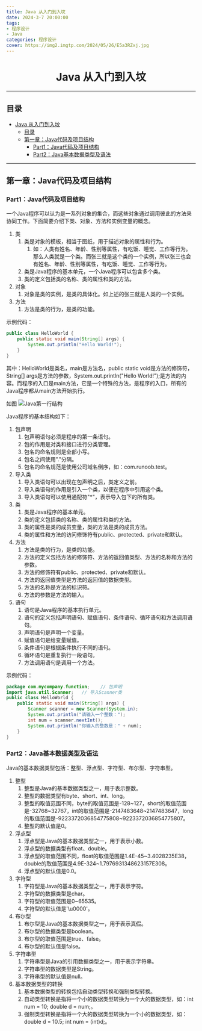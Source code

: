 ```yaml
---
title: Java 从入门到入坟
date: 2024-3-7 20:00:00
tags: 
- 程序设计
- Java
categories: 程序设计
cover: https://img2.imgtp.com/2024/05/26/E5a3RZxj.jpg
---
```


# <center>Java 从入门到入坟</center>

---
## 目录
- [Java 从入门到入坟](#java-从入门到入坟)
  - [目录](#目录)
  - [第一章：Java代码及项目结构](#第一章java代码及项目结构)
    - [Part1：Java代码及项目结构](#part1java代码及项目结构)
    - [Part2：Java基本数据类型及语法](#part2java基本数据类型及语法)

---

## 第一章：Java代码及项目结构
### Part1：Java代码及项目结构

一个Java程序可以认为是一系列对象的集合，而这些对象通过调用彼此的方法来协同工作。下面简要介绍下类、对象、方法和实例变量的概念。
1. 类
   1. 类是对象的模板，相当于图纸，用于描述对象的属性和行为。
      1. 如：人类有姓名、年龄、性别等属性，有吃饭、睡觉、工作等行为。那么人类就是一个类。而张三就是这个类的一个实例，所以张三也会有姓名、年龄、性别等属性，有吃饭、睡觉、工作等行为。
   2. 类是Java程序的基本单元，一个Java程序可以包含多个类。
   3. 类的定义包括类的名称、类的属性和类的方法。
2. 对象
   1. 对象是类的实例，是类的具体化。如上述的张三就是人类的一个实例。
3. 方法
   1. 方法是类的行为，是类的功能。

示例代码：
```java
public class HelloWorld {
    public static void main(String[] args) {
        System.out.println("Hello World!");
    }
}
```
其中：HelloWorld是类名，main是方法名，public static void是方法的修饰符，String[] args是方法的参数，System.out.println("Hello World!");是方法的内容。而程序的入口是main方法，它是一个特殊的方法，是程序的入口，所有的Java程序都从main方法开始执行。

如图
![Java第一行结构](https://www.runoob.com/wp-content/uploads/2013/12/662E827A-FA32-4464-B0BD-40087F429E98.jpg)

Java程序的基本结构如下：
1. 包声明
   1. 包声明语句必须是程序的第一条语句。
   2. 包的作用是对类和接口进行分类管理。
   3. 包名的命名规则是全部小写。
   4. 包名之间使用"."分隔。
   5. 包名的命名规范是使用公司域名倒序，如：com.runoob.test。
2. 导入类
   1. 导入类语句可以出现在包声明之后，类定义之前。
   2. 导入类语句的作用是引入一个类，以便在程序中引用这个类。
   3. 导入类语句可以使用通配符"*"，表示导入包下的所有类。
3. 类
   1. 类是Java程序的基本单元。
   2. 类的定义包括类的名称、类的属性和类的方法。
   3. 类的属性是类的成员变量，类的方法是类的成员方法。
   4. 类的属性和方法的访问修饰符有public、protected、private和默认。
4. 方法
   1. 方法是类的行为，是类的功能。
   2. 方法的定义包括方法的修饰符、方法的返回值类型、方法的名称和方法的参数。
   3. 方法的修饰符有public、protected、private和默认。
   4. 方法的返回值类型是方法的返回值的数据类型。
   5. 方法的名称是方法的标识符。
   6. 方法的参数是方法的输入。
5. 语句
   1. 语句是Java程序的基本执行单元。
   2. 语句的定义包括声明语句、赋值语句、条件语句、循环语句和方法调用语句。
   3. 声明语句是声明一个变量。
   4. 赋值语句是给变量赋值。
   5. 条件语句是根据条件执行不同的语句。
   6. 循环语句是重复执行一段语句。
   7. 方法调用语句是调用一个方法。

示例代码：
```java
package com.mycompany.function;    // 包声明
import java.util.Scanner;   // 导入Scanner类
public class HelloWorld {
    public static void main(String[] args) {
        Scanner scanner = new Scanner(System.in);
        System.out.println("请输入一个整数：");
        int num = scanner.nextInt();
        System.out.println("你输入的整数是：" + num);
    }
}
```

### Part2：Java基本数据类型及语法
Java的基本数据类型包括：整型、浮点型、字符型、布尔型、字符串型。
1. 整型
   1. 整型是Java的基本数据类型之一，用于表示整数。
   2. 整型的数据类型有byte、short、int、long。
   3. 整型的取值范围不同，byte的取值范围是-128~127，short的取值范围是-32768~32767，int的取值范围是-2147483648~2147483647，long的取值范围是-9223372036854775808~9223372036854775807。
   4. 整型的默认值是0。
2. 浮点型
   1. 浮点型是Java的基本数据类型之一，用于表示小数。
   2. 浮点型的数据类型有float、double。
   3. 浮点型的取值范围不同，float的取值范围是1.4E-45~3.4028235E38，double的取值范围是4.9E-324~1.7976931348623157E308。
   4. 浮点型的默认值是0.0。
3. 字符型
   1. 字符型是Java的基本数据类型之一，用于表示字符。
   2. 字符型的数据类型是char。
   3. 字符型的取值范围是0~65535。
   4. 字符型的默认值是'\u0000'。
4. 布尔型
   1. 布尔型是Java的基本数据类型之一，用于表示真假。
   2. 布尔型的数据类型是boolean。
   3. 布尔型的取值范围是true、false。
   4. 布尔型的默认值是false。
5. 字符串型
   1. 字符串型是Java的引用数据类型之一，用于表示字符串。
   2. 字符串型的数据类型是String。
   3. 字符串型的默认值是null。
6. 基本数据类型的转换
   1. 基本数据类型的转换包括自动类型转换和强制类型转换。
   2. 自动类型转换是指将一个小的数据类型转换为一个大的数据类型，如：int num = 10; double d = num;。
   3. 强制类型转换是指将一个大的数据类型转换为一个小的数据类型，如：double d = 10.5; int num = (int)d;。

